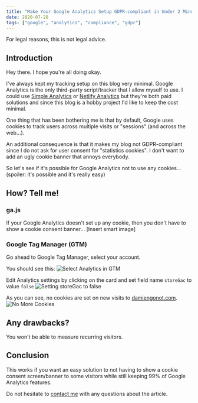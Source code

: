 ```yaml
---
title: "Make Your Google Analytics Setup GDPR-compliant in Under 2 Minutes"
date: 2020-07-28
tags: ["google", "analytics", "compliance", "gdpr"]
---
```


For legal reasons, this is not legal advice.
## Introduction
Hey there. I hope you're all doing okay.

I've always kept my tracking setup on this blog very minimal. Google Analytics is the only third-party script/tracker that I allow myself to use. I could use [Simple Analytics](https://simpleanalytics.com/) or [Netlify Analytics](https://www.netlify.com/products/analytics/) but they're both paid solutions and since this blog is a hobby project I'd like to keep the cost minimal.

One thing that has been bothering me is that by default, Google uses cookies to track users across multiple visits or "sessions" (and across the web...).

An additional consequence is that it makes my blog not GDPR-compliant since I do not ask for user consent for "statistics cookies". I don't want to add an ugly cookie banner that annoys everybody.

So let's see if it's possible for Google Analytics not to use any cookies... (spoiler: it's possible and it's really easy)

## How? Tell me!
### ga.js
If your Google Analytics doesn't set up any cookie, then you don't have to show a cookie consent banner...
[Insert smart image]

### Google Tag Manager (GTM)
Go ahead to Google Tag Manager, select your account.

You should see this:
![Select Analytics in GTM](/images/gtm_analytics.png)

Edit Analytics settings by clicking on the card and set field name `storeGac` to value `false`
![Setting storeGac to false](/images/gtm_storeGac.png)

As you can see, no cookies are set on new visits to [damiengonot.com](https://www.damiengonot.com).
![No More Cookies](/images/no_more_cookies.png)

## Any drawbacks?
You won't be able to measure recurring visitors.

## Conclusion
This works if you want an easy solution to not having to show a cookie consent screen/banner to some visitors while still keeping 99% of Google Analytics features.

Do not hesitate to [contact me](/about) with any questions about the article.
